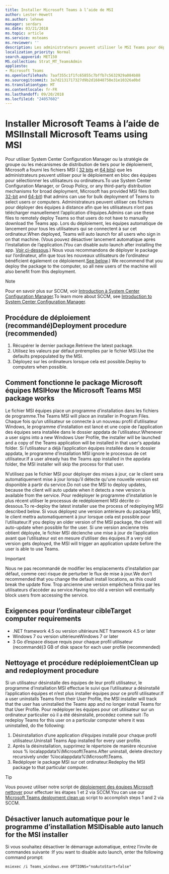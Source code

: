 ```yaml
---
title: Installer Microsoft Teams à l’aide de MSI
author: Lester-Hewett
ms.author: lehewe
manager: serdars
ms.date: 03/21/2018
ms.topic: article
ms.service: msteams
ms.reviewer: ''
description: Les administrateurs peuvent utiliser le MSI Teams pour déployer en bloc Microsoft Teams pour des utilisateurs ou sur des ordinateurs spécifiques.
localization_priority: Normal
search.appverid: MET150
MS.collection: Strat_MT_TeamsAdmin
appliesto:
- Microsoft Teams
ms.openlocfilehash: 7aaf355c1f1fc65855c7bffb7c5632929a084b88
ms.sourcegitcommit: 3a7d2131717327d9b2d16848758e31e10326a0bd
ms.translationtype: MT
ms.contentlocale: fr-FR
ms.lasthandoff: 09/20/2018
ms.locfileid: "24057602"
---
```

<a name="install-microsoft-teams-using-msi"></a><span data-ttu-id="3e255-103">Installer Microsoft Teams à l’aide de MSI</span><span class="sxs-lookup"><span data-stu-id="3e255-103">Install Microsoft Teams using MSI</span></span>
=================================

<span data-ttu-id="3e255-104">Pour utiliser System Center Configuration Manager ou la stratégie de groupe ou les mécanismes de distribution de tiers pour le déploiement, Microsoft a fourni les fichiers MSI ( [32 bits](https://aka.ms/teams32bitmsi) et [64 bits](https://aka.ms/teams64bitmsi)) que les administrateurs peuvent utiliser pour le déploiement en bloc des équipes pour sélectionner les utilisateurs ou ordinateurs.</span><span class="sxs-lookup"><span data-stu-id="3e255-104">To use System Center Configuration Manager, or Group Policy, or any third-party distribution mechanisms for broad deployment, Microsoft has provided MSI files (both [32-bit](https://aka.ms/teams32bitmsi) and [64-bit](https://aka.ms/teams64bitmsi)) that admins can use for bulk deployment of Teams to select users or computers.</span></span> <span data-ttu-id="3e255-105">Administrateurs peuvent utiliser ces fichiers pour déployer des équipes à distance afin que les utilisateurs n’ont pas télécharger manuellement l’application d’équipes.</span><span class="sxs-lookup"><span data-stu-id="3e255-105">Admins can use these files to remotely deploy Teams so that users do not have to manually download the Teams app.</span></span> <span data-ttu-id="3e255-106">Lors du déploiement, les équipes automatique de lancement pour tous les utilisateurs qui se connectent à sur cet ordinateur.</span><span class="sxs-lookup"><span data-stu-id="3e255-106">When deployed, Teams will auto launch for all users who sign in on that machine.</span></span> <span data-ttu-id="3e255-107">(Vous pouvez désactiver lancement automatique après l’installation de l’application.</span><span class="sxs-lookup"><span data-stu-id="3e255-107">(You can disable auto launch after installing the app.</span></span> <span data-ttu-id="3e255-108">[Voir ci-dessous](#disable-auto-lanuch-for-the-msi-installer).) Nous vous recommandons de déployer le package sur l’ordinateur, afin que tous les nouveaux utilisateurs de l’ordinateur bénéficient également ce déploiement.</span><span class="sxs-lookup"><span data-stu-id="3e255-108">[See below](#disable-auto-lanuch-for-the-msi-installer).) We recommend that you deploy the package to the computer, so all new users of the machine will also benefit from this deployment.</span></span> 
 
> [!Note] 
> <span data-ttu-id="3e255-109">Pour en savoir plus sur SCCM, voir [Introduction à System Center Configuration Manager](https://docs.microsoft.com/sccm/core/understand/introduction).</span><span class="sxs-lookup"><span data-stu-id="3e255-109">To learn more about SCCM, see [Introduction to System Center Configuration Manager](https://docs.microsoft.com/sccm/core/understand/introduction).</span></span>

## <a name="deployment-procedure-recommended"></a><span data-ttu-id="3e255-110">Procédure de déploiement (recommandé)</span><span class="sxs-lookup"><span data-stu-id="3e255-110">Deployment procedure (recommended)</span></span>
1. <span data-ttu-id="3e255-111">Récupérer le dernier package.</span><span class="sxs-lookup"><span data-stu-id="3e255-111">Retrieve the latest package.</span></span>
2. <span data-ttu-id="3e255-112">Utilisez les valeurs par défaut préremplies par le fichier MSI.</span><span class="sxs-lookup"><span data-stu-id="3e255-112">Use the defaults prepopulated by the MSI.</span></span>
3. <span data-ttu-id="3e255-113">Déployez sur les ordinateurs lorsque cela est possible.</span><span class="sxs-lookup"><span data-stu-id="3e255-113">Deploy to computers when possible.</span></span>

## <a name="how-the-microsoft-teams-msi-package-works"></a><span data-ttu-id="3e255-114">Comment fonctionne le package Microsoft équipes MSI</span><span class="sxs-lookup"><span data-stu-id="3e255-114">How the Microsoft Teams MSI package works</span></span>

<span data-ttu-id="3e255-115">Le fichier MSI équipes place un programme d’installation dans les fichiers de programme.</span><span class="sxs-lookup"><span data-stu-id="3e255-115">The Teams MSI will place an installer in Program Files.</span></span> <span data-ttu-id="3e255-116">Chaque fois qu’un utilisateur se connecte à un nouveau profil d’utilisateur Windows, le programme d’installation est lancé et une copie de l’application des équipes sera installée dans le dossier appdata de l’utilisateur.</span><span class="sxs-lookup"><span data-stu-id="3e255-116">Whenever a user signs into a new Windows User Profile, the installer will be launched and a copy of the Teams application will be installed in that user's appdata folder.</span></span> <span data-ttu-id="3e255-117">Si l’utilisateur a déjà l’application équipes installée dans le dossier appdata, le programme d’installation MSI ignore le processus de cet utilisateur.</span><span class="sxs-lookup"><span data-stu-id="3e255-117">If a user already has the Teams app installed in the appdata folder, the MSI installer will skip the process for that user.</span></span>

<span data-ttu-id="3e255-118">N’utilisez pas le fichier MSI pour déployer des mises à jour, car le client sera automatiquement mise à jour lorsqu’il détecte qu'une nouvelle version est disponible à partir du service.</span><span class="sxs-lookup"><span data-stu-id="3e255-118">Do not use the MSI to deploy updates, because the client will auto update when it detects a new version is available from the service.</span></span> <span data-ttu-id="3e255-119">Pour redéployer le programme d’installation le plus récent utiliser le processus de redéploiement MSI décrite ci-dessous.</span><span class="sxs-lookup"><span data-stu-id="3e255-119">To re-deploy the latest installer use the process of redeploying MSI described below.</span></span> <span data-ttu-id="3e255-120">Si vous déployez une version antérieure du package MSI, le client mettra automatiquement à jour lorsque cela est possible pour l’utilisateur.</span><span class="sxs-lookup"><span data-stu-id="3e255-120">If you deploy an older version of the MSI package, the client will auto-update when possible for the user.</span></span> <span data-ttu-id="3e255-121">Si une version ancienne très obtient déployée, le fichier MSI déclenche une mise à jour de l’application avant que l’utilisateur est en mesure d’utiliser des équipes.</span><span class="sxs-lookup"><span data-stu-id="3e255-121">If a very old version gets deployed, the MSI will trigger an application update before the user is able to use Teams.</span></span> 

> [!Important] 
> <span data-ttu-id="3e255-122">Nous ne pas recommandé de modifier les emplacements d’installation par défaut, comme ceci risque de perturber le flux de mise à jour.</span><span class="sxs-lookup"><span data-stu-id="3e255-122">We don't recommended that you change the default install locations, as this could break the update flow.</span></span> <span data-ttu-id="3e255-123">Trop ancienne une version empêchera finira par les utilisateurs d’accéder au service.</span><span class="sxs-lookup"><span data-stu-id="3e255-123">Having too old a version will eventually block users from accessing the service.</span></span> 


## <a name="target-computer-requirements"></a><span data-ttu-id="3e255-124">Exigences pour l’ordinateur cible</span><span class="sxs-lookup"><span data-stu-id="3e255-124">Target computer requirements</span></span>

- <span data-ttu-id="3e255-125">.NET framework 4.5 ou version ultérieure</span><span class="sxs-lookup"><span data-stu-id="3e255-125">.NET framework 4.5 or later</span></span>
- <span data-ttu-id="3e255-126">Windows 7 ou version ultérieure</span><span class="sxs-lookup"><span data-stu-id="3e255-126">Windows 7 or later</span></span>
- <span data-ttu-id="3e255-127">3 Go d’espace disque requis pour chaque profil utilisateur (recommandé)</span><span class="sxs-lookup"><span data-stu-id="3e255-127">3 GB of disk space for each user profile (recommended)</span></span>

## <a name="clean-up-and-redeployment-procedure"></a><span data-ttu-id="3e255-128">Nettoyage et procédure redéploiement</span><span class="sxs-lookup"><span data-stu-id="3e255-128">Clean up and redeployment procedure</span></span>
<span data-ttu-id="3e255-129">Si un utilisateur désinstalle des équipes de leur profil utilisateur, le programme d’installation MSI effectue le suivi que l’utilisateur a désinstallé l’application équipes et n’est plus installer équipes pour ce profil utilisateur.</span><span class="sxs-lookup"><span data-stu-id="3e255-129">If a user uninstalls Teams from their User Profile, the MSI installer will track that the user has uninstalled the Teams app and no longer install Teams for that User Profile.</span></span> <span data-ttu-id="3e255-130">Pour redéployer les équipes pour cet utilisateur sur un ordinateur particulier où il a été désinstallé, procédez comme suit :</span><span class="sxs-lookup"><span data-stu-id="3e255-130">To redeploy Teams for this user on a particular computer where it was uninstalled, do the following:</span></span>

1. <span data-ttu-id="3e255-131">Désinstallation d’une application d’équipes installé pour chaque profil utilisateur.</span><span class="sxs-lookup"><span data-stu-id="3e255-131">Uninstall Teams App installed for every user profile.</span></span> 
2. <span data-ttu-id="3e255-132">Après la désinstallation, supprimez le répertoire de manière récursive sous % localappdata%\Microsoft\Teams\.</span><span class="sxs-lookup"><span data-stu-id="3e255-132">After uninstall, delete directory recursively under %localappdata%\Microsoft\Teams\.</span></span> 
3. <span data-ttu-id="3e255-133">Redéployer le package MSI sur cet ordinateur.</span><span class="sxs-lookup"><span data-stu-id="3e255-133">Redeploy the MSI package to that particular computer.</span></span>

> [!TIP] 
> <span data-ttu-id="3e255-134">Vous pouvez utiliser notre script de [déploiement des équipes Microsoft nettoyer](.\scripts\Powershell-script-teams-deployment-clean-up.md) pour effectuer les étapes 1 et 2 via SCCM.</span><span class="sxs-lookup"><span data-stu-id="3e255-134">You can use our [Microsoft Teams deployment clean up](.\scripts\Powershell-script-teams-deployment-clean-up.md) script to accomplish steps 1 and 2 via SCCM.</span></span>  
                    
## <a name="disable-auto-lanuch-for-the-msi-installer"></a><span data-ttu-id="3e255-135">Désactiver lanuch automatique pour le programme d’installation MSI</span><span class="sxs-lookup"><span data-stu-id="3e255-135">Disable auto lanuch for the MSI installer</span></span>

<span data-ttu-id="3e255-136">Si vous souhaitez désactiver le démarrage automatique, entrez l’invite de commandes suivante :</span><span class="sxs-lookup"><span data-stu-id="3e255-136">If you want to disable auto launch, enter the following command prompt:</span></span>

`msiexec /i Teams_windows.exe OPTIONS="noAutoStart=false"`

